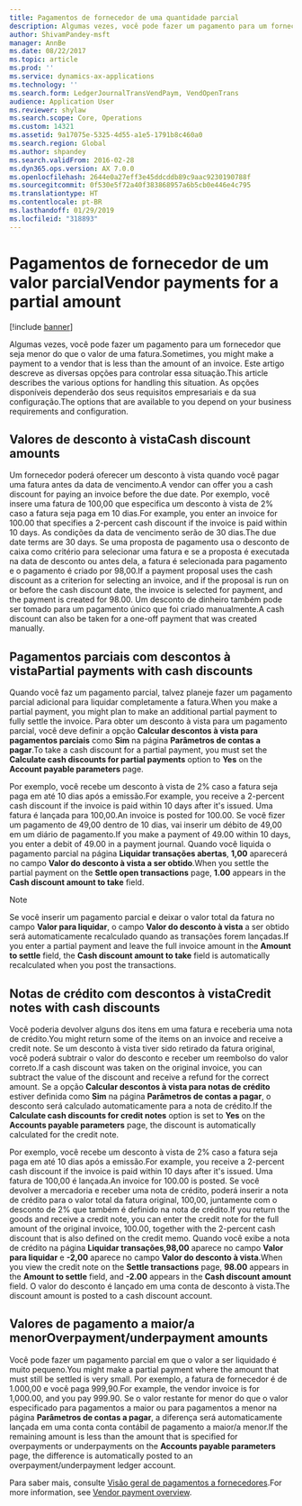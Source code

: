```yaml
---
title: Pagamentos de fornecedor de uma quantidade parcial
description: Algumas vezes, você pode fazer um pagamento para um fornecedor que seja menor do que o valor de uma fatura. Este artigo descreve as diversas opções para controlar essa situação.
author: ShivamPandey-msft
manager: AnnBe
ms.date: 08/22/2017
ms.topic: article
ms.prod: ''
ms.service: dynamics-ax-applications
ms.technology: ''
ms.search.form: LedgerJournalTransVendPaym, VendOpenTrans
audience: Application User
ms.reviewer: shylaw
ms.search.scope: Core, Operations
ms.custom: 14321
ms.assetid: 9a17075e-5325-4d55-a1e5-1791b8c460a0
ms.search.region: Global
ms.author: shpandey
ms.search.validFrom: 2016-02-28
ms.dyn365.ops.version: AX 7.0.0
ms.openlocfilehash: 2644e0a27eff3e45ddcddb89c9aac9230190788f
ms.sourcegitcommit: 0f530e5f72a40f383868957a6b5cb0e446e4c795
ms.translationtype: HT
ms.contentlocale: pt-BR
ms.lasthandoff: 01/29/2019
ms.locfileid: "318893"
---
```

# <a name="vendor-payments-for-a-partial-amount"></a><span data-ttu-id="6f0c3-104">Pagamentos de fornecedor de um valor parcial</span><span class="sxs-lookup"><span data-stu-id="6f0c3-104">Vendor payments for a partial amount</span></span>

[!include [banner](../includes/banner.md)]

<span data-ttu-id="6f0c3-105">Algumas vezes, você pode fazer um pagamento para um fornecedor que seja menor do que o valor de uma fatura.</span><span class="sxs-lookup"><span data-stu-id="6f0c3-105">Sometimes, you might make a payment to a vendor that is less than the amount of an invoice.</span></span> <span data-ttu-id="6f0c3-106">Este artigo descreve as diversas opções para controlar essa situação.</span><span class="sxs-lookup"><span data-stu-id="6f0c3-106">This article describes the various options for handling this situation.</span></span> <span data-ttu-id="6f0c3-107">As opções disponíveis dependerão dos seus requisitos empresariais e da sua configuração.</span><span class="sxs-lookup"><span data-stu-id="6f0c3-107">The options that are available to you depend on your business requirements and configuration.</span></span> 

<a name="cash-discount-amounts"></a><span data-ttu-id="6f0c3-108">Valores de desconto à vista</span><span class="sxs-lookup"><span data-stu-id="6f0c3-108">Cash discount amounts</span></span>
---------------------

<span data-ttu-id="6f0c3-109">Um fornecedor poderá oferecer um desconto à vista quando você pagar uma fatura antes da data de vencimento.</span><span class="sxs-lookup"><span data-stu-id="6f0c3-109">A vendor can offer you a cash discount for paying an invoice before the due date.</span></span> <span data-ttu-id="6f0c3-110">Por exemplo, você insere uma fatura de 100,00 que especifica um desconto à vista de 2% caso a fatura seja paga em 10 dias.</span><span class="sxs-lookup"><span data-stu-id="6f0c3-110">For example, you enter an invoice for 100.00 that specifies a 2-percent cash discount if the invoice is paid within 10 days.</span></span> <span data-ttu-id="6f0c3-111">As condições da data de vencimento serão de 30 dias.</span><span class="sxs-lookup"><span data-stu-id="6f0c3-111">The due date terms are 30 days.</span></span> <span data-ttu-id="6f0c3-112">Se uma proposta de pagamento usa o desconto de caixa como critério para selecionar uma fatura e se a proposta é executada na data de desconto ou antes dela, a fatura é selecionada para pagamento e o pagamento é criado por 98,00.</span><span class="sxs-lookup"><span data-stu-id="6f0c3-112">If a payment proposal uses the cash discount as a criterion for selecting an invoice, and if the proposal is run on or before the cash discount date, the invoice is selected for payment, and the payment is created for 98.00.</span></span> <span data-ttu-id="6f0c3-113">Um desconto de dinheiro também pode ser tomado para um pagamento único que foi criado manualmente.</span><span class="sxs-lookup"><span data-stu-id="6f0c3-113">A cash discount can also be taken for a one-off payment that was created manually.</span></span>

## <a name="partial-payments-with-cash-discounts"></a><span data-ttu-id="6f0c3-114">Pagamentos parciais com descontos à vista</span><span class="sxs-lookup"><span data-stu-id="6f0c3-114">Partial payments with cash discounts</span></span>
<span data-ttu-id="6f0c3-115">Quando você faz um pagamento parcial, talvez planeje fazer um pagamento parcial adicional para liquidar completamente a fatura.</span><span class="sxs-lookup"><span data-stu-id="6f0c3-115">When you make a partial payment, you might plan to make an additional partial payment to fully settle the invoice.</span></span> <span data-ttu-id="6f0c3-116">Para obter um desconto à vista para um pagamento parcial, você deve definir a opção **Calcular descontos à vista para pagamentos parciais** como **Sim** na página **Parâmetros de contas a pagar**.</span><span class="sxs-lookup"><span data-stu-id="6f0c3-116">To take a cash discount for a partial payment, you must set the **Calculate cash discounts for partial payments** option to **Yes** on the **Account payable parameters** page.</span></span> 

<span data-ttu-id="6f0c3-117">Por exemplo, você recebe um desconto à vista de 2% caso a fatura seja paga em até 10 dias após a emissão.</span><span class="sxs-lookup"><span data-stu-id="6f0c3-117">For example, you receive a 2-percent cash discount if the invoice is paid within 10 days after it's issued.</span></span> <span data-ttu-id="6f0c3-118">Uma fatura é lançada para 100,00.</span><span class="sxs-lookup"><span data-stu-id="6f0c3-118">An invoice is posted for 100.00.</span></span> <span data-ttu-id="6f0c3-119">Se você fizer um pagamento de 49,00 dentro de 10 dias, vai inserir um débito de 49,00 em um diário de pagamento.</span><span class="sxs-lookup"><span data-stu-id="6f0c3-119">If you make a payment of 49.00 within 10 days, you enter a debit of 49.00 in a payment journal.</span></span> <span data-ttu-id="6f0c3-120">Quando você liquida o pagamento parcial na página **Liquidar transações abertas**, **1,00** aparecerá no campo **Valor do desconto à vista a ser obtido**.</span><span class="sxs-lookup"><span data-stu-id="6f0c3-120">When you settle the partial payment on the **Settle open transactions** page, **1.00** appears in the **Cash discount amount to take** field.</span></span> 

> [!NOTE] 
> <span data-ttu-id="6f0c3-121">Se você inserir um pagamento parcial e deixar o valor total da fatura no campo **Valor para liquidar**, o campo **Valor do desconto à vista** a ser obtido será automaticamente recalculado quando as transações forem lançadas.</span><span class="sxs-lookup"><span data-stu-id="6f0c3-121">If you enter a partial payment and leave the full invoice amount in the **Amount to settle** field, the **Cash discount amount to take** field is automatically recalculated when you post the transactions.</span></span>

## <a name="credit-notes-with-cash-discounts"></a><span data-ttu-id="6f0c3-122">Notas de crédito com descontos à vista</span><span class="sxs-lookup"><span data-stu-id="6f0c3-122">Credit notes with cash discounts</span></span>
<span data-ttu-id="6f0c3-123">Você poderia devolver alguns dos itens em uma fatura e receberia uma nota de crédito.</span><span class="sxs-lookup"><span data-stu-id="6f0c3-123">You might return some of the items on an invoice and receive a credit note.</span></span> <span data-ttu-id="6f0c3-124">Se um desconto à vista tiver sido retirado da fatura original, você poderá subtrair o valor do desconto e receber um reembolso do valor correto.</span><span class="sxs-lookup"><span data-stu-id="6f0c3-124">If a cash discount was taken on the original invoice, you can subtract the value of the discount and receive a refund for the correct amount.</span></span> <span data-ttu-id="6f0c3-125">Se a opção **Calcular descontos à vista para notas de crédito** estiver definida como **Sim** na página **Parâmetros de contas a pagar**, o desconto será calculado automaticamente para a nota de crédito.</span><span class="sxs-lookup"><span data-stu-id="6f0c3-125">If the **Calculate cash discounts for credit notes** option is set to **Yes** on the **Accounts payable parameters** page, the discount is automatically calculated for the credit note.</span></span> 

<span data-ttu-id="6f0c3-126">Por exemplo, você recebe um desconto à vista de 2% caso a fatura seja paga em até 10 dias após a emissão.</span><span class="sxs-lookup"><span data-stu-id="6f0c3-126">For example, you receive a 2-percent cash discount if the invoice is paid within 10 days after it's issued.</span></span> <span data-ttu-id="6f0c3-127">Uma fatura de 100,00 é lançada.</span><span class="sxs-lookup"><span data-stu-id="6f0c3-127">An invoice for 100.00 is posted.</span></span> <span data-ttu-id="6f0c3-128">Se você devolver a mercadoria e receber uma nota de crédito, poderá inserir a nota de crédito para o valor total da fatura original, 100,00, juntamente com o desconto de 2% que também é definido na nota de crédito.</span><span class="sxs-lookup"><span data-stu-id="6f0c3-128">If you return the goods and receive a credit note, you can enter the credit note for the full amount of the original invoice, 100.00, together with the 2-percent cash discount that is also defined on the credit memo.</span></span>  <span data-ttu-id="6f0c3-129">Quando você exibe a nota de crédito na página **Liquidar transações**,**98,00** aparece no campo **Valor para liquidar** e **-2,00** aparece no campo **Valor do desconto à vista**.</span><span class="sxs-lookup"><span data-stu-id="6f0c3-129">When you view the credit note on the **Settle transactions** page, **98.00** appears in the **Amount to settle** field, and **-2.00** appears in the **Cash discount amount** field.</span></span> <span data-ttu-id="6f0c3-130">O valor do desconto é lançado em uma conta de desconto à vista.</span><span class="sxs-lookup"><span data-stu-id="6f0c3-130">The discount amount is posted to a cash discount account.</span></span>

## <a name="overpaymentunderpayment-amounts"></a><span data-ttu-id="6f0c3-131">Valores de pagamento a maior/a menor</span><span class="sxs-lookup"><span data-stu-id="6f0c3-131">Overpayment/underpayment amounts</span></span>
<span data-ttu-id="6f0c3-132">Você pode fazer um pagamento parcial em que o valor a ser liquidado é muito pequeno.</span><span class="sxs-lookup"><span data-stu-id="6f0c3-132">You might make a partial payment where the amount that must still be settled is very small.</span></span> <span data-ttu-id="6f0c3-133">Por exemplo, a fatura de fornecedor é de 1.000,00 e você paga 999,90.</span><span class="sxs-lookup"><span data-stu-id="6f0c3-133">For example, the vendor invoice is for 1,000.00, and you pay 999.90.</span></span> <span data-ttu-id="6f0c3-134">Se o valor restante for menor do que o valor especificado para pagamentos a maior ou para pagamentos a menor na página **Parâmetros de contas a pagar**, a diferença será automaticamente lançada em uma conta conta contábil de pagamento a maior/a menor.</span><span class="sxs-lookup"><span data-stu-id="6f0c3-134">If the remaining amount is less than the amount that is specified for overpayments or underpayments on the **Accounts payable parameters** page, the difference is automatically posted to an overpayment/underpayment ledger account.</span></span>


<span data-ttu-id="6f0c3-135">Para saber mais, consulte [Visão geral de pagamentos a fornecedores](../cash-bank-management/tasks/vendor-payment-overview.md).</span><span class="sxs-lookup"><span data-stu-id="6f0c3-135">For more information, see [Vendor payment overview](../cash-bank-management/tasks/vendor-payment-overview.md).</span></span>
